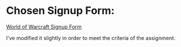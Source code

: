 # Chosen Signup Form:

[World of Warcraft Signup Form](https://eu.battle.net/account/creation/en/)

I've modified it slightly in order to meet the criteria of the assignment.
